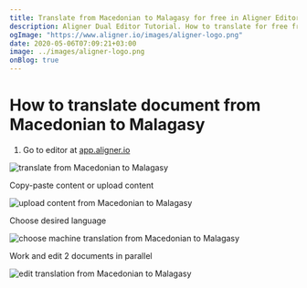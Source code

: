 ```yaml
---
title: Translate from Macedonian to Malagasy for free in Aligner Editor
description: Aligner Dual Editor Tutorial. How to translate for free from Macedonian to Malagasy. Aligner is multilingual document management platform. 
ogImage: "https://www.aligner.io/images/aligner-logo.png"
date: 2020-05-06T07:09:21+03:00
image: ../images/aligner-logo.png
onBlog: true
---
```


# How to translate document from Macedonian to Malagasy

1. Go to editor at [app.aligner.io](https://app.aligner.io "Aligner App web page")

![translate from Macedonian to Malagasy](../aligner-blank-editor.png "translate from Macedonian to Malagasy")

Copy-paste content or upload content

![upload content from Macedonian to Malagasy](../aligner-uploaded-document.png "upload content from Macedonian to Malagasy")

Choose desired language

![choose machine translation from Macedonian to Malagasy](../aligner-language-dropdown.png "choose machine translation from Macedonian to Malagasy")

Work and edit 2 documents in parallel

![edit translation from Macedonian to Malagasy](../aligner-double-sitded-editor.png "edit translation from Macedonian to Malagasy")

